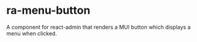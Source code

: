 # ra-menu-button

A component for react-admin that renders a MUI button which displays a menu when clicked.
